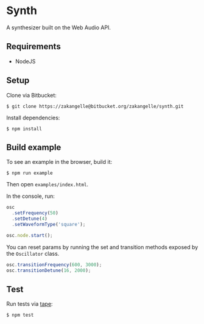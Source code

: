 # Synth

A synthesizer built on the Web Audio API.

## Requirements
+ NodeJS

## Setup
Clone via Bitbucket:

```
$ git clone https://zakangelle@bitbucket.org/zakangelle/synth.git
```

Install dependencies:

```
$ npm install
```

## Build example
To see an example in the browser, build it:

```
$ npm run example
```

Then open `examples/index.html`.

In the console, run:

```js
osc
  .setFrequency(50)
  .setDetune(4)
  .setWaveformType('square');

osc.node.start();
```

You can reset params by running the set and transition methods exposed by the `Oscillator` class.

```js
osc.transitionFrequency(600, 3000);
osc.transitionDetune(16, 2000);
```

## Test
Run tests via [tape](https://github.com/substack/tape):

```
$ npm test
```
